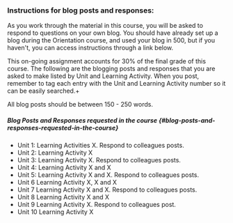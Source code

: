 ### Instructions for blog posts and responses:

As you work through the material in this course, you will be asked to respond to questions on your own blog. You should have already set up a blog during the Orientation course, and used your blog in 500, but if you haven't, you can access instructions through a link below.

This on-going assignment accounts for 30% of the final grade of this course. The following are the blogging posts and responses that you are asked to make listed by Unit and Learning Activity. When you post, remember to tag each entry with the Unit and Learning Activity number so it can be easily searched.+

All blog posts should be between 150 - 250 words.

##### **Blog Posts and Responses requested in the course** {#blog-posts-and-responses-requested-in-the-course}

* Unit 1: Learning Activities X. Respond to colleagues posts.
* Unit 2: Learning Activity X
* Unit 3: Learning Activity X. Respond to colleagues posts.
* Unit 4: Learning Activity X and X
* Unit 5: Learning Activity X and X. Respond to colleagues posts.
* Unit 6 Learning Activity X, X and X
* Unit 7 Learning Activity X and X. Respond to colleagues posts.
* Unit 8 Learning Activity X and X
* Unit 9 Learning Activity X. Respond to colleagues post.
* Unit 10 Learning Activity X



